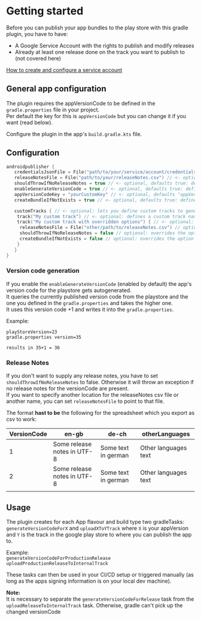 # Getting started
Before you can publish your app bundles to the play store with this gradle plugin, you have to have:
- A Google Service Account with the rights to publish and modify releases
- Already at least one release done on the track you want to publish to (not covered here)

[How to create and configure a service account](CONFIGURATION_OF_GOOGLE_SERVICE_ACCOUNT.md)
 
 ## General app configuration
 The plugin requires the appVersionCode to be defined in the `gradle.properties` file in your project.  
 Per default the key for this is `appVersionCode` but you can change it if you want (read below).
 
 Configure the plugin in the app's `build.gradle.kts` file.
 
 ## Configuration
 ```kotlin
androidpublisher {
    credentialsJsonFile = File("path/to/your/service/account/credentials.json") // <- required: relative or absolute path to the credentials.json file for the service account
    releaseNotesFile = File("path/to/your/releaseNotes.csv") // <- optional: relative or absolute path to the releaseNotes.csv file for the service account. Defaults to <projectRootDir>/releaseNotes.csv
    shouldThrowIfNoReleaseNotes = true // <- optional, defaults true: defines whether an exception is thrown or not if no releaseNotes for the appVersionCode is found
    enableGenerateVersionCode = true // <- optional, defaults true: defines if the appVersionCode should be generated (read below)
    appVersionCodeKey = "yourCustomKey" // <- optional, defaults "appVersionCode": key under which the app's version code is stored in the gradle.properties file
    createBundleIfNotExists = true // <- optional, defaults true: defines if the upload task should create a bundle in case it does not exist yet

    customTracks { // <- optional: lets you define custom tracks to generate deployment tasks for
     track("My custom track") // <- optional: defines a custom track named "My custom track" (same name as you gave it in the playstore) with the configuration applied above
     track("My custom track with overridden options") { // <- optional: defines a custom track named "My custom track with overridden options" (same name as you gave it in the playstore) with the configuration applied above
      releaseNotesFile = File("other/path/to/releaseNotes.csv") // optional: overrides the option "releaseNotesFile" for this track specifically
      shouldThrowIfNoReleaseNotes = false // optional: overrides the option "shouldThrowIfNoReleaseNotes" for this track specifically
      createBundleIfNotExists = false // optional: overrides the option "createBundleIfNotExists" for this track specifically
     }
    }
} 
```

### Version code generation
If you enable the `enableGenerateVersionCode` (enabled by default) the app's version code for the playstore gets 
autogenerated.  
It queries the currently published version code from the playstore and the one you defined in the `gradle.properties` 
and takes the higher one.  
It uses this version code +1 and writes it into the `gradle.properties`.

Example:
```
playStoreVersion=23
gradle.properties version=35

results in 35+1 = 36
```

### Release Notes
If you don't want to supply any release notes, you have to set `shouldThrowIfNoReleaseNotes` to false. Otherwise it will
 throw an exception if no release notes for the versionCode are present.  
If you want to specify another location for the releaseNotes csv file or another name, you can set `releaseNotesFile` 
to point to that file.  

The format **hast to be** the following for the spreadsheet which you export as csv to work:

| VersionCode | en-gb                       | de-ch               | otherLanguages       |
|-------------|-----------------------------|---------------------|----------------------|
| 1           | Some release notes in UTF-8 | Some text in german | Other languages text |
| 2           | Some release notes in UTF-8 | Some text in german | Other languages text |
|             |                             |                     |                      |


## Usage
The plugin creates for each App flavour and build type two gradleTasks: `generateVersionCodeForX` and `uploadXToYTrack` 
where `X` is your appVersion and `Y` is the track in the google play store to where you can publish the app to.

Example:  
`generateVersionCodeForProductionRelease`  
`uploadProductionReleaseToInternalTrack`

These tasks can then be used in your CI/CD setup or triggered manually (as long as the apps signing information is on 
your local dev machine).  

**Note:**  
It is necessary to separate the `generateVersionCodeForRelease` task from the `uploadReleaseToInternalTrack` task. 
Otherwise, gradle can't pick up the changed versionCode
